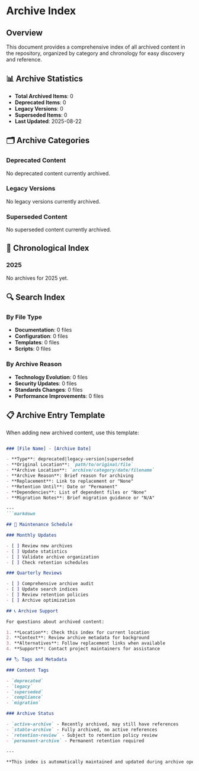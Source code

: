 # Archive Index

## Overview

This document provides a comprehensive index of all archived content in the repository, organized by category and chronology for easy discovery and reference.

## 📊 Archive Statistics

- **Total Archived Items**: 0
- **Deprecated Items**: 0
- **Legacy Versions**: 0
- **Superseded Items**: 0
- **Last Updated**: 2025-08-22

## 🗂️ Archive Categories

### Deprecated Content

No deprecated content currently archived.

### Legacy Versions

No legacy versions currently archived.

### Superseded Content

No superseded content currently archived.

## 📅 Chronological Index

### 2025

No archives for 2025 yet.

## 🔍 Search Index

### By File Type

- **Documentation**: 0 files
- **Configuration**: 0 files
- **Templates**: 0 files
- **Scripts**: 0 files

### By Archive Reason

- **Technology Evolution**: 0 files
- **Security Updates**: 0 files
- **Standards Changes**: 0 files
- **Performance Improvements**: 0 files

## 📋 Archive Entry Template

When adding new archived content, use this template:

```markdown

### [File Name] - [Archive Date]

- **Type**: deprecated|legacy-version|superseded
- **Original Location**: `path/to/original/file`
- **Archive Location**: `archive/category/date/filename`
- **Archive Reason**: Brief reason for archiving
- **Replacement**: Link to replacement or "None"
- **Retention Until**: Date or "Permanent"
- **Dependencies**: List of dependent files or "None"
- **Migration Notes**: Brief migration guidance or "N/A"

---
```markdown

## 🔄 Maintenance Schedule

### Monthly Updates

- [ ] Review new archives
- [ ] Update statistics
- [ ] Validate archive organization
- [ ] Check retention schedules

### Quarterly Reviews

- [ ] Comprehensive archive audit
- [ ] Update search indices
- [ ] Review retention policies
- [ ] Archive optimization

## 📞 Archive Support

For questions about archived content:

1. **Location**: Check this index for current location
2. **Context**: Review archive metadata for background
3. **Alternatives**: Follow replacement links when available
4. **Support**: Contact project maintainers for assistance

## 🏷️ Tags and Metadata

### Content Tags

- `deprecated`
- `legacy`
- `superseded`
- `compliance`
- `migration`

### Archive Status

- `active-archive` - Recently archived, may still have references
- `stable-archive` - Fully archived, no active references
- `retention-review` - Subject to retention policy review
- `permanent-archive` - Permanent retention required

---

**This index is automatically maintained and updated during archive operations. Manual edits should be avoided to maintain data integrity.**
